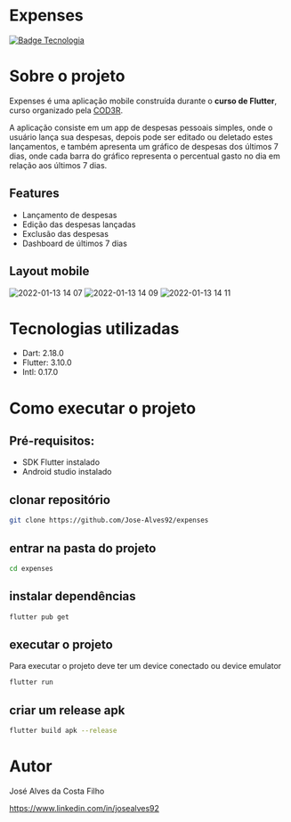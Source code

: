 # Expenses
[![Badge Tecnologia](http://img.shields.io/static/v1?label=License&message=MIT&color=yellow&style=fleat)]()

# Sobre o projeto

Expenses é uma aplicação mobile construída durante o **curso de Flutter**, curso organizado pela [COD3R](https://www.cod3r.com.br "Site da Cod3r").

A aplicação consiste em um app de despesas pessoais simples, onde o usuário lança sua despesas, depois pode ser editado ou deletado estes lançamentos, e também apresenta um gráfico de despesas dos últimos 7 dias, onde cada barra do gráfico representa o percentual gasto no dia em relação aos últimos 7 dias.

## Features

- Lançamento de despesas
- Edição das despesas lançadas
- Exclusão das despesas
- Dashboard de últimos 7 dias

## Layout mobile

![2022-01-13 14 07](https://user-images.githubusercontent.com/65427813/153275194-e6bb12d7-b720-4f76-ac04-fc6d8b65dd03.png) ![2022-01-13 14 09](https://user-images.githubusercontent.com/65427813/153275208-b1600650-9219-4bb6-88aa-b61f4242be68.png) ![2022-01-13 14 11](https://user-images.githubusercontent.com/65427813/153275223-15d11d7a-b5b7-447f-bfcf-e9d0ab16524d.png)

# Tecnologias utilizadas

- Dart: 2.18.0
- Flutter: 3.10.0
- Intl: 0.17.0

# Como executar o projeto

## Pré-requisitos: 

- SDK Flutter instalado
- Android studio instalado

## clonar repositório
```bash
git clone https://github.com/Jose-Alves92/expenses
```

## entrar na pasta do projeto
```bash
cd expenses
```

## instalar dependências
```bash
flutter pub get
```

## executar o projeto
Para executar o projeto deve ter um device conectado ou device emulator
```bash
flutter run
```

## criar um release apk
```bash
flutter build apk --release
```

# Autor

José Alves da Costa Filho

https://www.linkedin.com/in/josealves92